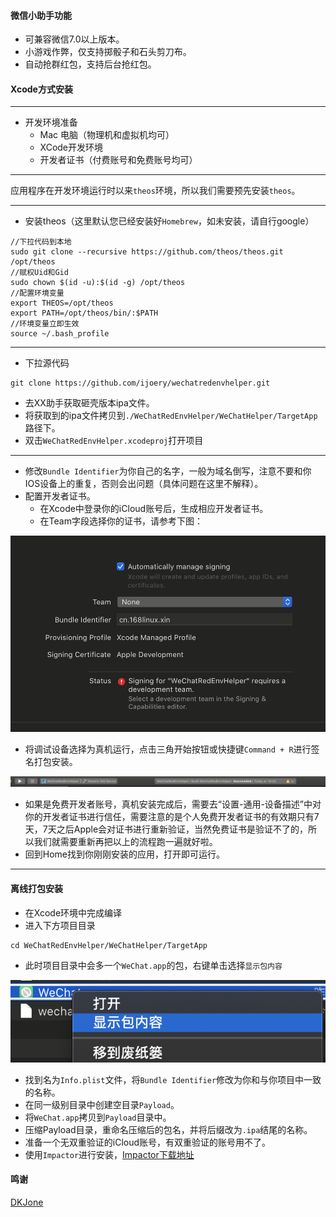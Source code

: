 #### 微信小助手功能

* 可兼容微信7.0以上版本。
* 小游戏作弊，仅支持掷骰子和石头剪刀布。
* 自动抢群红包，支持后台抢红包。

#### Xcode方式安装

---

* 开发环境准备
  * Mac 电脑（物理机和虚拟机均可）
  * XCode开发环境
  * 开发者证书（付费账号和免费账号均可）

---

应用程序在开发环境运行时以来`theos`环境，所以我们需要预先安装`theos`。

---

* 安装theos（这里默认您已经安装好`Homebrew`，如未安装，请自行google）

```
//下拉代码到本地
sudo git clone --recursive https://github.com/theos/theos.git /opt/theos
//赋权Uid和Gid
sudo chown $(id -u):$(id -g) /opt/theos
//配置环境变量
export THEOS=/opt/theos
export PATH=/opt/theos/bin/:$PATH
//环境变量立即生效
source ~/.bash_profile
```

---

* 下拉源代码

```
git clone https://github.com/ijoery/wechatredenvhelper.git
```

* 去XX助手获取砸壳版本ipa文件。
* 将获取到的ipa文件拷贝到`./WeChatRedEnvHelper/WeChatHelper/TargetApp`路径下。
* 双击`WeChatRedEnvHelper.xcodeproj`打开项目

---

* 修改`Bundle Identifier`为你自己的名字，一般为域名倒写，注意不要和你IOS设备上的重复，否则会出问题（具体问题在这里不解释）。
* 配置开发者证书。
  * 在Xcode中登录你的iCloud账号后，生成相应开发者证书。
  * 在Team字段选择你的证书，请参考下图：

![image-20200105190141341](screen/image-20200105190141341.png)

* 将调试设备选择为真机运行，点击三角开始按钮或快捷键`Command + R`进行签名打包安装。

![image-20200105190355953](screen/image-20200105190355953.png)

* 如果是免费开发者账号，真机安装完成后，需要去“设置-通用-设备描述”中对你的开发者证书进行信任，需要注意的是个人免费开发者证书的有效期只有7天，7天之后Apple会对证书进行重新验证，当然免费证书是验证不了的，所以我们就需要重新再把以上的流程跑一遍就好啦。
* 回到Home找到你刚刚安装的应用，打开即可运行。

---

#### 离线打包安装

* 在Xcode环境中完成编译
* 进入下方项目目录

```
cd WeChatRedEnvHelper/WeChatHelper/TargetApp
```

* 此时项目目录中会多一个`WeChat.app`的包，右键单击选择`显示包内容`

![image-20200105191707978](screen/image-20200105191707978.png)

* 找到名为`Info.plist`文件，将`Bundle Identifier`修改为你和与你项目中一致的名称。
* 在同一级别目录中创建空目录`Payload`。
* 将`WeChat.app`拷贝到`Payload`目录中。
* 压缩Payload目录，重命名压缩后的包名，并将后缀改为`.ipa`结尾的名称。
* 准备一个无双重验证的iCloud账号，有双重验证的账号用不了。
* 使用`Impactor`进行安装，[Impactor下载地址](http://www.cydiaimpactor.com/)



#### 鸣谢

[DKJone](https://github.com/DKJone/DKWechatHelper.git)

